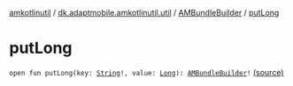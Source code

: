 [amkotlinutil](../../index.md) / [dk.adaptmobile.amkotlinutil.util](../index.md) / [AMBundleBuilder](index.md) / [putLong](./put-long.md)

# putLong

`open fun putLong(key: `[`String`](https://kotlinlang.org/api/latest/jvm/stdlib/kotlin/-string/index.html)`!, value: `[`Long`](https://kotlinlang.org/api/latest/jvm/stdlib/kotlin/-long/index.html)`): `[`AMBundleBuilder`](index.md)`!` [(source)](https://github.com/adaptmobile-organization/amkotlinutil/tree/master/amkotlinutil/src/main/java/dk/adaptmobile/amkotlinutil/util/AMBundleBuilder.java#L43)
